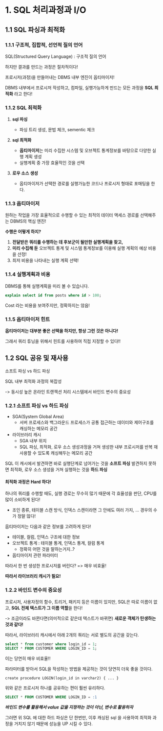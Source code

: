 # 1. SQL 처리과정과 I/O



## 1.1 SQL 파싱과 최적화

### 1.1.1 구조적, 집합적, 선언적 질의 언어

SQL(Structured Query Language) : 구조적 질의 언어

하지만 결과를 만드는 과정은 절차적이다!

프로시저(과정)을 만들어내는 DBMS 내부 엔진이 옵티마이저!

DBMS 내부에서 프로시저 작성하고, 컴파일, 실행가능하게 만드는 모든 과정을 
**SQL 최적화** 라고 한다!



### 1.1.2 SQL 최적화

1. **sql 파싱**
   - 파싱 트리 생성, 문법 체크, sementic 체크
2. **sql 최적화**
   - **옵티마이저**는 미리 수집한 시스템 및 오브젝트 통계정보를 바탕으로 다양한 실행 계획 생성
   - 실행계획 중 가장 효율적인 것을 선택

3. **로우 소스 생성**
   - 옵티마이저가 선택한 경로를 실행가능한 코드나 프로시저 형태로 포매팅을 한다.



### 1.1.3 옵티마이저

원하는 작업을 가장 효율적으로 수행할  수 있는 최적의 데이터 액세스 경로를 선택해주는 DBMS의 핵심 엔진!

**수행은 어떻게 하지?**

1. **전달받은 쿼리를 수행하는 데 후보군이 될만한 실행계획을 찾고,**
2. **미리 수집해 둔** 오브젝트 통계 및 시스템 통계정보를 이용해 실행 계획의 예상 비용을 산정!
3. 최저 비용을 나타내는 실행 계획 선택!



### 1.1.4 실행계획과 비용

DBMS를 통해 실행계획을 미리 볼 수 있습니다.

```sql
explain select id from posts where id > 100;
```

Cost 라는 비용을 보여주지만, 정확하지는 않음!



### 1.1.5 옵티마이저 힌트

**옵티마이저는 대부분 좋은 선택을 하지만, 항상 그런 것은 아니다!**

그래서 쿼리 튜닝을 위해서 힌트를 사용하여 직접 지정할 수 있다!!





## 1.2 SQL 공유 및 재사용

소프트 파싱 vs 하드 파싱

SQL 내부 최적화 과정의 복잡성 

-> 동시성 높은 온라인 트랜잭션 처리 시스템에서 바인드 변수의 중요성



### 1.2.1 소프트 파싱 vs 하드 파싱

- SGA(System  Global Area)
  - 서버 프로세스와 백그라운드 프로세스가 공통 접근하는 데이터와 제어구조를 캐싱하는 메모리 공간
- 라이브러리 캐시
  - SGA 내부 위치
  - SQL 파싱, 최적화, 로우 소스 생성과정을 거쳐 생성한 내부 프로시저를 반복 재사용할 수 있도록 캐싱해두는 메모리 공간

SQL 이 캐시에서 발견하면 바로 실행단계로 넘어가는 것을 **소프트 파싱**
발견하지 못하면 최적화, 로우 소스 생성을 거쳐 실행하는 것을 **하드 파싱**



#### 최적화 과정은 Hard 하다!

하나의 쿼리를 수행할 때도, 실행 경로는 무수히 많기 때문에 각 효율성을 판단, CPU를 많이 소비하게 된다!

- 조인 종류, 테이블 스캔 방식, 인덱스 스캔이라면 그 안에도 여러 가지, ... 경우의 수가 정말 많다!

옵티마이저는 다음과 같은 정보를 고려하게 된다!

- 테이블, 컬럼, 인덱스 구조에 대한 정보
- 오브젝트 통계 : 테이블 통계, 인덱스 통계, 컬럼 통계
  - 정확히 어떤 것을 말하는거지..?
- 옵티마이저 관련 파라미터

따라서 한 번 생성한 프로시저를 버린다? => 매우 비효율!

**따라서 라이브러리 캐시가 필요!**



### 1.2.2 바인드 변수의 중요성

프로시저, 사용자정의 함수, 트리거, 패키지 등은 이름이 있지만,
SQL은 따로 이름이 없고, **SQL 전체 텍스트가 그 이름 역할**을 한다!

-> 조금이라도 바뀐다면(의미적으로 같은데 텍스트가 바뀌면) **새로운 객체가 탄생하는 것과 같다!**

따라서, 라이브러리 캐시에서 아래 2개의 쿼리는 서로 별도의 공간을 갖는다.

```sql
select * from customer where login_id = 1;
SELECT * FROM CUSTOMER WHERE LOGIN_ID = 1;
```

이는 당연히 매우 비효율!!



파라미터를 받아서 SQL을 작성하는 방법을 제공하는 것이 당연히 더욱 좋을 것이다.

```text
create procedure LOGIN(login_id in varchar2) { ... }
```

위와 같은 프로시저 하나를 공유하는 편이 훨씬 유리하다. 

```sql
SELECT * FROM CUSTOMER WHERE LOGIN_ID = :1
```

***바인드 변수를 활용해서 value 값을 지정하는 것이 아닌, 변수로 활용하자***

그러면 위 SQL 에 대한 하드 파싱은 단 한번만, 이후 캐싱된 sql 을 사용하여 최적화 과정을 거치지 않기 때문에 성능을 UP 시킬 수 있다.



